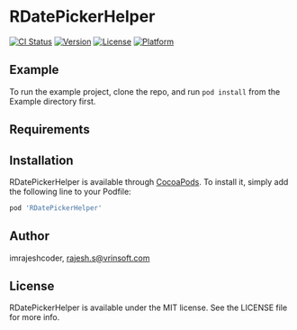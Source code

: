 # RDatePickerHelper

[![CI Status](https://img.shields.io/travis/imrajeshcoder/RDatePickerHelper.svg?style=flat)](https://travis-ci.org/imrajeshcoder/RDatePickerHelper)
[![Version](https://img.shields.io/cocoapods/v/RDatePickerHelper.svg?style=flat)](https://cocoapods.org/pods/RDatePickerHelper)
[![License](https://img.shields.io/cocoapods/l/RDatePickerHelper.svg?style=flat)](https://cocoapods.org/pods/RDatePickerHelper)
[![Platform](https://img.shields.io/cocoapods/p/RDatePickerHelper.svg?style=flat)](https://cocoapods.org/pods/RDatePickerHelper)

## Example

To run the example project, clone the repo, and run `pod install` from the Example directory first.

## Requirements

## Installation

RDatePickerHelper is available through [CocoaPods](https://cocoapods.org). To install
it, simply add the following line to your Podfile:

```ruby
pod 'RDatePickerHelper'
```

## Author

imrajeshcoder, rajesh.s@vrinsoft.com

## License

RDatePickerHelper is available under the MIT license. See the LICENSE file for more info.

